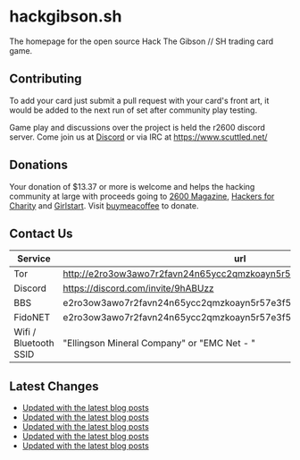 # hackgibson.sh
The homepage for the open source Hack The Gibson // SH trading card game.


## Contributing

To add your card just submit a pull request with your card's front art, it would be added to the next run of set after community play testing.

Game play and discussions over the project is held the r2600 discord server. Come join us at [Discord](https://discord.com/invite/9hABUzz) or via IRC at https://www.scuttled.net/


## Donations

Your donation of $13.37 or more is welcome and helps the hacking community at large with proceeds going to [2600 Magazine](https://2600.com/), [Hackers for Charity](https://hackersforcharity.org) and [Girlstart](https://girlstart.org).  Visit [buymeacoffee](https://www.buymeacoffee.com/hackgibson.sh) to donate.


## Contact Us

Service | url
-|-
Tor | http://e2ro3ow3awo7r2favn24n65ycc2qmzkoayn5r57e3f56nvjwdcgg32ad.onion
Discord | https://discord.com/invite/9hABUzz
BBS | e2ro3ow3awo7r2favn24n65ycc2qmzkoayn5r57e3f56nvjwdcgg32ad.onion:23
FidoNET | e2ro3ow3awo7r2favn24n65ycc2qmzkoayn5r57e3f56nvjwdcgg32ad.onion:24554
Wifi / Bluetooth SSID | "Ellingson Mineral Company" or "EMC Net - <fidonet address>"

## Latest Changes
<!-- BLOG-POST-LIST:START -->
- [Updated with the latest blog posts](https://github.com/DFW2600/hackgibson.sh/commit/7ebf8a1a3d885c31abf162d5b1ed215f8fe31e84)
- [Updated with the latest blog posts](https://github.com/DFW2600/hackgibson.sh/commit/2131d24d77bdfc64ddb3e9ab3f1bfd8d3a697372)
- [Updated with the latest blog posts](https://github.com/DFW2600/hackgibson.sh/commit/b9f0fa1ec588f93e23bed7eb9c5f413b51cc4c04)
- [Updated with the latest blog posts](https://github.com/DFW2600/hackgibson.sh/commit/4205edb40a21c8680033dbcc4453c57b26d2bf28)
- [Updated with the latest blog posts](https://github.com/DFW2600/hackgibson.sh/commit/68bdb3ce44ed23d0cf9fb714d5917d3a3c394a6e)
<!-- BLOG-POST-LIST:END -->
